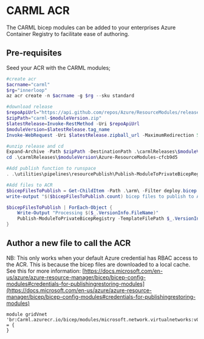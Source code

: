 # CARML ACR

The CARML bicep modules can be added to your enterprises Azure Container Registry to facilitate ease of authoring.

## Pre-requisites

Seed your ACR with the CARML modules;

```powershell
#create acr
$acrname="carml"
$rg="innerloop"
az acr create -n $acrname -g $rg --sku standard

#download release
$repoApiUrl="https://api.github.com/repos/Azure/ResourceModules/releases/latest"
$zipPath="carml-$moduleVersion.zip"
$latestRelease=Invoke-RestMethod -Uri $repoApiUrl
$moduleVersion=$latestRelease.tag_name
Invoke-WebRequest -Uri $latestRelease.zipball_url -MaximumRedirection 5 -OutFile $zipPath

#unzip release and cd
Expand-Archive -Path $zipPath -DestinationPath .\carmlReleases\$moduleVersion
cd .\carmlReleases\$moduleVersion\Azure-ResourceModules-cfcb9d5

#Add publish function to runspace
. .\utilities\pipelines\resourcePublish\Publish-ModuleToPrivateBicepRegistry.ps1

#Add files to ACR
$bicepFilesToPublish = Get-ChildItem -Path .\arm\ -Filter deploy.bicep -Recurse
write-output "$($bicepFilesToPublish.count) bicep files to publish to ACR $acrname in $rg"

$bicepFilesToPublish | ForEach-Object {
    Write-Output "Processing $($_.VersionInfo.FileName)"
    Publish-ModuleToPrivateBicepRegistry -TemplateFilePath $_.VersionInfo.FileName -ModuleVersion $moduleversion -BicepRegistryName $acrname -BicepRegistryRgName $rg
}
```

## Author a new file to call the ACR

NB: This only works when your default Azure credential has RBAC access to the ACR. This is because the bicep files are downloaded to a local cache.
See this for more information: [https://docs.microsoft.com/en-us/azure/azure-resource-manager/bicep/bicep-config-modules#credentials-for-publishingrestoring-modules](https://docs.microsoft.com/en-us/azure/azure-resource-manager/bicep/bicep-config-modules#credentials-for-publishingrestoring-modules)

```bicep
module gridVnet 'br:Carml.azurecr.io/bicep/modules/microsoft.network.virtualnetworks:v0.4.0' = {
}
```
